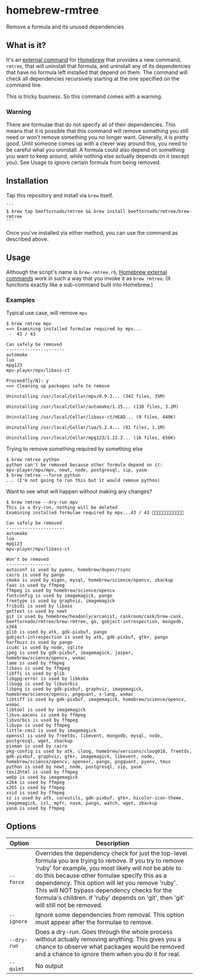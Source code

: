 homebrew-rmtree
===============

Remove a formula and its unused dependencies

## What is it?

It's an [external command][ec] for [Homebrew][h] that provides a new command, `rmtree`,
that will uninstall that formula, and uninstall any of its dependencies
that have no formula left installed that depend on them. The command will check all dependencies
recursively starting at the one specified on the command line.

This is tricky business. So this command comes with a warning.

[ec]: https://github.com/mxcl/homebrew/wiki/External-Commands
[h]: https://github.com/mxcl/homebrew

### Warning

There are formulae that do not specify all of their dependencies. This means that it is possible that
this command will remove something you still need or won't remove something you no longer want. Generally, it is pretty good.
Until someone comes up with a clever way around this, you need to be careful what you uninstall.
A formula could also depend on something you want to keep around, while nothing else actually
depends on it (except you). See Usage to ignore certain formula from being removed.

## Installation

Tap this repository and install via `brew` itself.

    ```
    $ brew tap beeftornado/rmtree && brew install beeftornado/rmtree/brew-rmtree
    ```

Once you've installed via either method, you can use the command as
described above.

## Usage

Although the script's name is `brew-rmtree.rb`, [Homebrew external
commands][ec] work in such a way that you invoke it as `brew rmtree`. (It
functions exactly like a sub-command built into Homebrew.)

### Examples

Typical use case, will remove `mpv`

```
$ brew rmtree mpv
==> Examining installed formulae required by mpv...
 -  43 / 43

Can safely be removed
----------------------
automake
lua
mpg123
mpv-player/mpv/libass-ct

Proceed?[y/N]: y
==> Cleaning up packages safe to remove

Uninstalling /usr/local/Cellar/mpv/0.9.2... (342 files, 35M)

Uninstalling /usr/local/Cellar/automake/1.15... (130 files, 3.2M)

Uninstalling /usr/local/Cellar/libass-ct/HEAD... (9 files, 440K)

Uninstalling /usr/local/Cellar/lua/5.2.4... (81 files, 1.1M)

Uninstalling /usr/local/Cellar/mpg123/1.22.2... (16 files, 656K)
```
    
Trying to remove something required by something else

```
$ brew rmtree python
python can't be removed because other formula depend on it:
mpv-player/mpv/mpv, newt, node, postgresql, sip, yasm
$ brew rmtree --force python
... (I'm not going to run this but it would remove python)
```

Want to see what will happen without making any changes?

```
$ brew rmtree --dry-run mpv
This is a dry-run, nothing will be deleted
Examining installed formulae required by mpv...43 / 43 

Can safely be removed
----------------------
automake
lua
mpg123
mpv-player/mpv/libass-ct

Won't be removed
-----------------
autoconf is used by pyenv, homebrew/dupes/rsync
cairo is used by pango
cmake is used by eigen, mysql, homebrew/science/opencv, zbackup
faac is used by ffmpeg
ffmpeg is used by homebrew/science/opencv
fontconfig is used by imagemagick, pango
freetype is used by graphviz, imagemagick
fribidi is used by libass
gettext is used by newt
git is used by homebrew/headonly/arcanist, caskroom/cask/brew-cask, beeftornado/rmtree/brew-rmtree, go, gobject-introspection, mongodb, x264
glib is used by atk, gdk-pixbuf, pango
gobject-introspection is used by atk, gdk-pixbuf, gtk+, pango
harfbuzz is used by pango
icu4c is used by node, sqlite
jpeg is used by gdk-pixbuf, imagemagick, jasper, homebrew/science/opencv, wxmac
lame is used by ffmpeg
libass is used by ffmpeg
libffi is used by glib
libgpg-error is used by libksba
libogg is used by libvorbis
libpng is used by gdk-pixbuf, graphviz, imagemagick, homebrew/science/opencv, pngquant, s-lang, wxmac
libtiff is used by gdk-pixbuf, imagemagick, homebrew/science/opencv, wxmac
libtool is used by imagemagick
libvo-aacenc is used by ffmpeg
libvorbis is used by ffmpeg
libvpx is used by ffmpeg
little-cms2 is used by imagemagick
openssl is used by freetds, libevent, mongodb, mysql, node, postgresql, wget, zbackup
pixman is used by cairo
pkg-config is used by atk, cloog, homebrew/versions/cloog018, freetds, gdk-pixbuf, graphviz, gtk+, imagemagick, libevent, node, homebrew/science/opencv, openexr, pango, pngquant, pyenv, tmux
python is used by newt, node, postgresql, sip, yasm
texi2html is used by ffmpeg
webp is used by imagemagick
x264 is used by ffmpeg
x265 is used by ffmpeg
xvid is used by ffmpeg
xz is used by atk, coreutils, gdk-pixbuf, gtk+, hicolor-icon-theme, imagemagick, isl, mpfr, nasm, pango, watch, wget, zbackup
yasm is used by ffmpeg
```

## Options

Option | Description
-------|------------
`--force` | Overrides the dependency check for just the top-level formula you are trying to remove. If you try to remove 'ruby' for example, you most likely will not be able to do this because other fomulae specify this as a dependency. This option will let you remove 'ruby'. This will NOT bypass dependency checks for the formula's children. If 'ruby' depends on 'git', then 'git' will still not be removed.
`--ignore` | Ignore some dependencies from removal. This option must appear after the formulae to remove.
`--dry-run` | Does a dry-run. Goes through the whole process without actually removing anything. This gives you a chance to observe what packages would be removed and a chance to ignore them when you do it for real.
`--quiet` | No output

